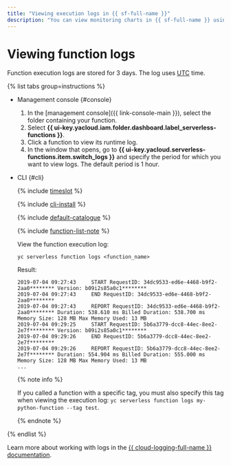 ```yaml
---
title: "Viewing execution logs in {{ sf-full-name }}"
description: "You can view monitoring charts in {{ sf-full-name }} using the management console. To do this, select {{ sf-name }} and click the function whose execution log you want to view. In the window that opens, go to Logs and specify the time period. The default time period is 1 hour. Function execution logs are stored for 3 days. Time in the log is shown in UTC."
---
```


# Viewing function logs

Function execution logs are stored for 3 days. The log uses [UTC](https://en.wikipedia.org/wiki/Coordinated_Universal_Time) time.

{% list tabs group=instructions %}

- Management console {#console}

   1. In the [management console]({{ link-console-main }}), select the folder containing your function.
   1. Select **{{ ui-key.yacloud.iam.folder.dashboard.label_serverless-functions }}**.
   1. Click a function to view its runtime log.
   1. In the window that opens, go to **{{ ui-key.yacloud.serverless-functions.item.switch_logs }}** and specify the period for which you want to view logs. The default period is 1 hour.

- CLI {#cli}

   {% include [timeslot](../../../_includes/functions/timeslot.md) %}

   {% include [cli-install](../../../_includes/cli-install.md) %}

   {% include [default-catalogue](../../../_includes/default-catalogue.md) %}

   {% include [function-list-note](../../../_includes/functions/function-list-note.md) %}

   View the function execution log:

   ```
   yc serverless function logs <function_name>
   ```
   Result:
   ```
   2019-07-04 09:27:43     START RequestID: 34dc9533-ed6e-4468-b9f2-2aa0******** Version: b09i2s85a0c1********
   2019-07-04 09:27:43     END RequestID: 34dc9533-ed6e-4468-b9f2-2aa0********
   2019-07-04 09:27:43     REPORT RequestID: 34dc9533-ed6e-4468-b9f2-2aa0******** Duration: 538.610 ms Billed Duration: 538.700 ms Memory Size: 128 MB Max Memory Used: 13 MB
   2019-07-04 09:29:25     START RequestID: 5b6a3779-dcc8-44ec-8ee2-2e7f******** Version: b09i2s85a0c1********
   2019-07-04 09:29:26     END RequestID: 5b6a3779-dcc8-44ec-8ee2-2e7f********
   2019-07-04 09:29:26     REPORT RequestID: 5b6a3779-dcc8-44ec-8ee2-2e7f******** Duration: 554.904 ms Billed Duration: 555.000 ms Memory Size: 128 MB Max Memory Used: 13 MB
   ...
   ```

   {% note info %}

   If you called a function with a specific tag, you must also specify this tag when viewing the execution log: `yc serverless function logs my-python-function --tag test`.

   {% endnote %}


{% endlist %}

Learn more about working with logs in the [{{ cloud-logging-full-name }} documentation](../../../logging/).
